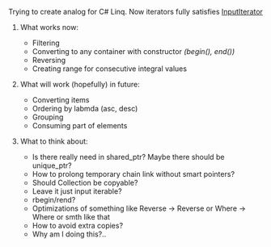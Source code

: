 Trying to create analog for C# Linq.
Now iterators fully satisfies [InputIterator](https://en.cppreference.com/w/cpp/named_req/InputIterator)

1. What works now:
   - Filtering
   - Converting to any container with constructor *(begin(), end())*
   - Reversing
   - Creating range for consecutive integral values

2. What will work (hopefully) in future:
   - Converting items
   - Ordering by labmda (asc, desc)
   - Grouping
   - Consuming part of elements

3. What to think about:
   - Is there really need in shared_ptr? Maybe there should be unique_ptr?
   - How to prolong temporary chain link without smart pointers?
   - Should Collection be copyable?
   - Leave it just input iterable?
   - rbegin/rend?
   - Optimizations of something like Reverse -> Reverse or Where -> Where or smth like that
   - How to avoid extra copies?
   - Why am I doing this?..
